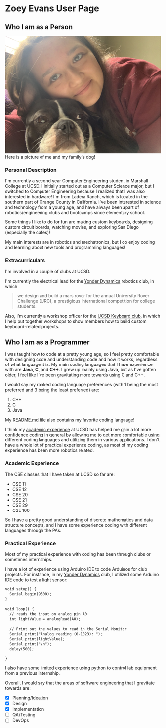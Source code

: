 # Zoey Evans User Page


## Who I am as a Person

![Here is a picture of me](Zoey.jpg)
Here is a picture of me and my family's dog!

### Personal Description

I'm currently a second year Computer Engineering student in Marshall College at UCSD. I initially started out as a Computer Science major, but I switched to Computer Engineering because I realized that I was also interested in hardware! I'm from Ladera Ranch, which is located in the southern part of Orange County in California. I've been interested in science and technology from a young age, and have always been apart of robotics/engineering clubs and bootcamps since elementary school. 

Some things I like to do for fun are making custom keyboards, designing custom circuit boards, watching movies, and exploring San Diego (especially the cafes)! 

My main interests are in robotics and mechatronics, but I do enjoy coding and learning about new tools and programming languages! 

### Extracurriculars

I'm involved in a couple of clubs at UCSD. 

I'm currently the electrical lead for the [Yonder Dynamics](https://yonderdynamics.org/#/) robotics club, in which 

>we design and build a mars rover for the annual University Rover Challenge (URC), a prestigious international competition for college students.



Also, I'm currently a workshop officer for the [UCSD Keyboard club](https://www.ucsdkeebs.com/), in which I help put together workshops to show members how to build custom keyboard-related projects.   

## Who I am as a Programmer

I was taught how to code at a pretty young age, so I feel pretty comfortable with designing code and understanding code and how it works, regardless of what language it is. My main coding languages that I have experience with are **Java**, **C**, and **C++**. I grew up mainly using Java, but as I've gotten older, I feel like I've been gravitating more towards using C and C++. 

I would say my ranked coding language preferences (with 1 being the most preferred and 3 being the least preferred) are:

1. C++
2. C
3. Java

My [README.md file](README.md) also contains my favorite coding language!

I think my [academic experience](#academic-experience) at UCSD has helped me gain a lot more confidence coding in general by allowing me to get more comfortable using different coding languages and utilizing them in various applications. I don't have a whole lot of practical experience coding, as most of my coding experience has been more robotics related. 

### Academic Experience

The CSE classes that I have taken at UCSD so far are:

* CSE 11
* CSE 12
* CSE 20
* CSE 21
* CSE 29
* CSE 100

So I have a pretty good understanding of discrete mathematics and data structure concepts, and I have some experience coding with different languages through the PAs. 

### Practical Experience

Most of my practical experience with coding has been through clubs or sometimes internships.

I have a lot of experience using Arduino IDE to code Arduinos for club projects. For instance, in my [Yonder Dynamics](#extracurriculars) club, I utilized some Arduino IDE code to test a light sensor:

```
void setup() {
  Serial.begin(9600);
}

void loop() {
  // reads the input on analog pin A0
  int lightValue = analogRead(A0);

  // Print out the values to read in the Serial Monitor
  Serial.print("Analog reading (0-1023): ");
  Serial.print(lightValue);
  Serial.print("\n");
  delay(500);
  
}
```

I also have some limited experience using python to control lab equipment from a previous internship.

Overall, I would say that the areas of software engineering that I gravitate towards are:

- [x] Planning/Ideation 
- [x] Design
- [x] Implementation
- [ ] QA/Testing
- [ ] DevOps